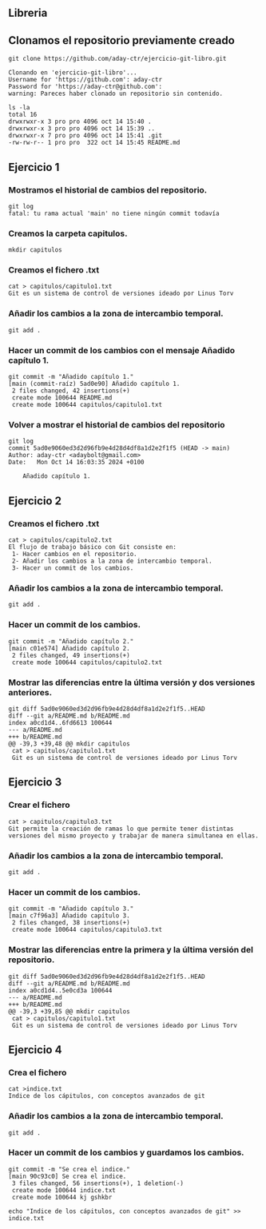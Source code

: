 ## Libreria

## Clonamos el repositorio previamente creado

```code
git clone https://github.com/aday-ctr/ejercicio-git-libro.git

Clonando en 'ejercicio-git-libro'...
Username for 'https://github.com': aday-ctr
Password for 'https://aday-ctr@github.com': 
warning: Pareces haber clonado un repositorio sin contenido.

ls -la
total 16
drwxrwxr-x 3 pro pro 4096 oct 14 15:40 .
drwxrwxr-x 3 pro pro 4096 oct 14 15:39 ..
drwxrwxr-x 7 pro pro 4096 oct 14 15:41 .git
-rw-rw-r-- 1 pro pro  322 oct 14 15:45 README.md
```

## Ejercicio 1

### Mostramos el historial de cambios del repositorio.

```code
git log   
fatal: tu rama actual 'main' no tiene ningún commit todavía
```

### Creamos la carpeta capitulos.

```code
mkdir capitulos
```

### Creamos el fichero .txt

```code
cat > capitulos/capitulo1.txt
Git es un sistema de control de versiones ideado por Linus Torv
```

### Añadir los cambios a la zona de intercambio temporal.

```code
git add .
```

### Hacer un commit de los cambios con el mensaje Añadido capítulo 1.

```code
git commit -m "Añadido capítulo 1."
[main (commit-raíz) 5ad0e90] Añadido capítulo 1.
 2 files changed, 42 insertions(+)
 create mode 100644 README.md
 create mode 100644 capitulos/capitulo1.txt
```

### Volver a mostrar el historial de cambios del repositorio

```code
git log
commit 5ad0e9060ed3d2d96fb9e4d28d4df8a1d2e2f1f5 (HEAD -> main)
Author: aday-ctr <adaybolt@gmail.com>
Date:   Mon Oct 14 16:03:35 2024 +0100

    Añadido capítulo 1.
```

## Ejercicio 2

### Creamos el fichero .txt

```code
cat > capitulos/capitulo2.txt 
El flujo de trabajo básico con Git consiste en:
 1- Hacer cambios en el repositorio.
 2- Añadir los cambios a la zona de intercambio temporal.
 3- Hacer un commit de los cambios.
```

### Añadir los cambios a la zona de intercambio temporal.

```code
git add .
```

### Hacer un commit de los cambios.

```code
git commit -m "Añadido capítulo 2."
[main c01e574] Añadido capítulo 2.
 2 files changed, 49 insertions(+)
 create mode 100644 capitulos/capitulo2.txt
```

### Mostrar las diferencias entre la última versión y dos versiones anteriores.

```code
git diff 5ad0e9060ed3d2d96fb9e4d28d4df8a1d2e2f1f5..HEAD
diff --git a/README.md b/README.md
index a0cd1d4..6fd6613 100644
--- a/README.md
+++ b/README.md
@@ -39,3 +39,48 @@ mkdir capitulos
 cat > capitulos/capitulo1.txt
 Git es un sistema de control de versiones ideado por Linus Torv
```

## Ejercicio 3

### Crear el fichero

```code
cat > capitulos/capitulo3.txt
Git permite la creación de ramas lo que permite tener distintas versiones del mismo proyecto y trabajar de manera simultanea en ellas.
```

### Añadir los cambios a la zona de intercambio temporal.

```code 
git add .
```

### Hacer un commit de los cambios.

```code
git commit -m "Añadido capítulo 3."
[main c7f96a3] Añadido capítulo 3.
 2 files changed, 38 insertions(+)
 create mode 100644 capitulos/capitulo3.txt
```

### Mostrar las diferencias entre la primera y la última versión del repositorio.

```code
git diff 5ad0e9060ed3d2d96fb9e4d28d4df8a1d2e2f1f5..HEAD
diff --git a/README.md b/README.md
index a0cd1d4..5e0cd3a 100644
--- a/README.md
+++ b/README.md
@@ -39,3 +39,85 @@ mkdir capitulos
 cat > capitulos/capitulo1.txt
 Git es un sistema de control de versiones ideado por Linus Torv
```

## Ejercicio 4

### Crea el fichero

```code
cat >indice.txt
Indice de los cápitulos, con conceptos avanzados de git
```

### Añadir los cambios a la zona de intercambio temporal.

```code
git add .
```

### Hacer un commit de los cambios y guardamos los cambios.

```code 
git commit -m "Se crea el indice."
[main 90c93c0] Se crea el indice.
 3 files changed, 56 insertions(+), 1 deletion(-)
 create mode 100644 indice.txt
 create mode 100644 kj gshkbr

echo "Indice de los cápitulos, con conceptos avanzados de git" >> indice.txt
```